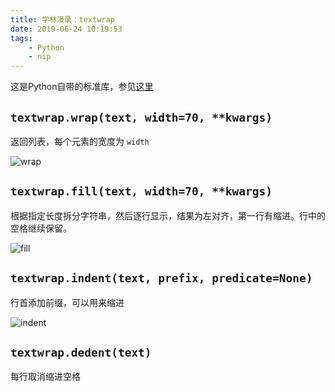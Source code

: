 ```yaml
---
title: 学林漫录：textwrap
date: 2019-06-24 10:19:53
tags:
    - Python
    - nip
---
```


这是Python自带的标准库，参见[这里](https://docs.python.org/3/library/textwrap.html)

## `textwrap.wrap(text, width=70, **kwargs)`

返回列表，每个元素的宽度为 `width`

![wrap](https://s2.ax1x.com/2019/06/24/ZkGEqA.png)


## `textwrap.fill(text, width=70, **kwargs)`
根据指定长度拆分字符串，然后逐行显示，结果为左对齐，第一行有缩进。行中的空格继续保留。

![fill](https://s2.ax1x.com/2019/06/24/Zk8DEt.png)

## `textwrap.indent(text, prefix, predicate=None)`

行首添加前缀，可以用来缩进

![indent](https://s2.ax1x.com/2019/06/24/ZkGyZR.png)


## `textwrap.dedent(text)`

每行取消缩进空格
